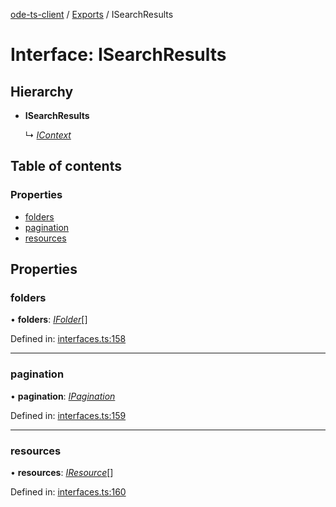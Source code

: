 [ode-ts-client](../README.md) / [Exports](../modules.md) / ISearchResults

# Interface: ISearchResults

## Hierarchy

* **ISearchResults**

  ↳ [*IContext*](icontext.md)

## Table of contents

### Properties

- [folders](isearchresults.md#folders)
- [pagination](isearchresults.md#pagination)
- [resources](isearchresults.md#resources)

## Properties

### folders

• **folders**: [*IFolder*](ifolder.md)[]

Defined in: [interfaces.ts:158](https://github.com/opendigitaleducation/infrontexplore/blob/640dc21/src/ts/interfaces.ts#L158)

___

### pagination

• **pagination**: [*IPagination*](ipagination.md)

Defined in: [interfaces.ts:159](https://github.com/opendigitaleducation/infrontexplore/blob/640dc21/src/ts/interfaces.ts#L159)

___

### resources

• **resources**: [*IResource*](iresource.md)[]

Defined in: [interfaces.ts:160](https://github.com/opendigitaleducation/infrontexplore/blob/640dc21/src/ts/interfaces.ts#L160)
